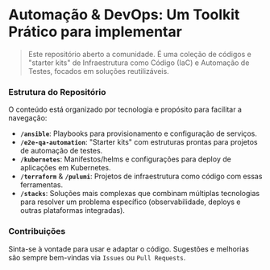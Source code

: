 # Automação & DevOps: Um Toolkit Prático para implementar

> Este repositório aberto a comunidade. É uma coleção de códigos e "starter kits" de Infraestrutura como Código (IaC) e Automação de Testes, focados em soluções reutilizáveis.

### Estrutura do Repositório

O conteúdo está organizado por tecnologia e propósito para facilitar a navegação:

* **`/ansible`**: Playbooks para provisionamento e configuração de serviços.
* **`/e2e-qa-automation`**: "Starter kits" com estruturas prontas para projetos de automação de testes.
* **`/kubernetes`**: Manifestos/helms e configurações para deploy de aplicações em Kubernetes.
* **`/terraform`** & **`/pulumi`**: Projetos de infraestrutura como código com essas ferramentas.
* **`/stacks`**: Soluções mais complexas que combinam múltiplas tecnologias para resolver um problema específico (observabilidade, deploys e outras plataformas integradas).

### Contribuições

Sinta-se à vontade para usar e adaptar o código. Sugestões e melhorias são sempre bem-vindas via `Issues` ou `Pull Requests`.